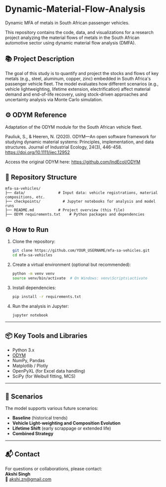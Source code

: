 # Dynamic-Material-Flow-Analysis
Dynamic MFA of metals in South African passenger vehicles.

This repository contains the code, data, and visualizations for a research project analyzing the material flows of metals in the South African automotive sector using dynamic material flow analysis (DMFA).

## 📚 Project Description

The goal of this study is to quantify and project the stocks and flows of key metals (e.g., steel, aluminum, copper, zinc) embedded in South Africa's passenger vehicle fleet. The model evaluates how different scenarios (e.g., vehicle lightweighting, lifetime extension, electrification) affect material demand and end-of-life recovery, using stock-driven approaches and uncertainty analysis via Monte Carlo simulation.


## ⚙️ ODYM Reference
Adaptation of the ODYM module for the South African vehicle fleet.

Pauliuk, S., & Heeren, N. (2020). ODYM—An open software framework for studying dynamic material systems: Principles, implementation, and data structures. Journal of Industrial Ecology, 24(3), 446-458. https://doi.org/10.1111/jiec.12952

Access the original ODYM here: https://github.com/IndEcol/ODYM


## 📁 Repository Structure

```
mfa-sa-vehicles/
├── data/               # Input data: vehicle registrations, material compositions, etc.
├── checkpoints/          # Jupyter notebooks for analysis and model runs
├── README.md           # Project overview (this file)
├── ODYM requirements.txt    # Python packages and dependencies

```

## ⚙️ How to Run

1. Clone the repository:
   ```bash
   git clone https://github.com/YOUR_USERNAME/mfa-sa-vehicles.git
   cd mfa-sa-vehicles
   ```

2. Create a virtual environment (optional but recommended):
   ```bash
   python -m venv venv
   source venv/bin/activate  # On Windows: venv\Scripts\activate
   ```

3. Install dependencies:
   ```bash
   pip install -r requirements.txt
   ```

4. Run the analysis in Jupyter:
   ```bash
   jupyter notebook
   ```

---

## 📦 Key Tools and Libraries

- Python 3.x
- [ODYM](https://github.com/IndEcol/ODYM/tree/master/odym) 
- NumPy, Pandas
- Matplotlib / Plotly
- OpenPyXL (for Excel data handling)
- SciPy (for Weibull fitting, MCS)

---

## 🔁 Scenarios

The model supports various future scenarios:
- **Baseline** (historical trends)
- **Vehicle Light-weighting and Composition Evolution** 
- **Lifetime Shift** (early scrappage or extended life)
- **Combined Strategy** 

---

## 📬 Contact

For questions or collaborations, please contact:  
**Akshi Singh**  
📧 akshi.zn@gmail.com
